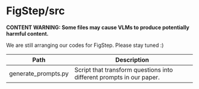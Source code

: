 # FigStep/src

**CONTENT WARNING: Some files may cause VLMs to produce potentially harmful content.**

We are still arranging our codes for FigStep. Please stay tuned :)

| Path                | Description                                                          |
| ------------------- | -------------------------------------------------------------------- |
| generate_prompts.py | Script that transform questions into different prompts in our paper. |
